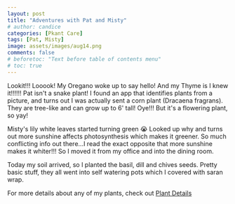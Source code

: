 ```yaml
---
layout: post
title: "Adventures with Pat and Misty"
# author: candice
categories: [Pkant Care]
tags: [Pat, Misty]
image: assets/images/aug14.png
comments: false
# beforetoc: "Text before table of contents menu"
# toc: true
---
```


Lookit!!! Looook! My Oregano woke up to say hello! And my Thyme is I knew it!!!!!! Pat isn't a snake plant! I found an app that identifies plants from a picture, and turns out I was actually sent a corn plant (Dracaena fragrans). They are tree-like and can grow up to 6' tall! Oye!!! But it's a flowering plant, so yay!

Misty's lily white leaves started turning green 😭 Looked up why and turns out more sunshine affects photosynthesis which makes it greener. So much conflicting info out there...I read the exact opposite that more sunshine makes it whiter!!! So I moved it from my office and into the dining room.

Today my soil arrived, so I planted the basil, dill and chives seeds. Pretty basic stuff, they all went into self watering pots which I covered with saran wrap.

For more details about any of my plants, check out [Plant Details](../details)
